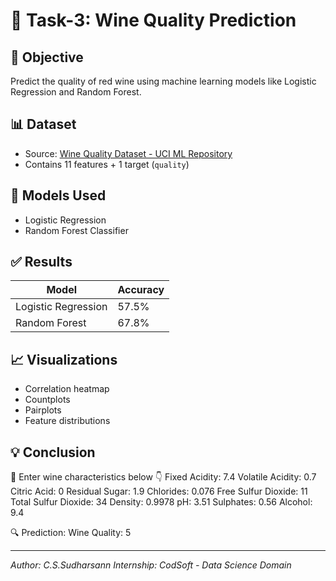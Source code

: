 # 🍷 Task-3: Wine Quality Prediction

## 📌 Objective
Predict the quality of red wine using machine learning models like Logistic Regression and Random Forest.

## 📊 Dataset
- Source: [Wine Quality Dataset - UCI ML Repository](https://archive.ics.uci.edu/ml/datasets/wine+quality)
- Contains 11 features + 1 target (`quality`)

## 🧪 Models Used
- Logistic Regression
- Random Forest Classifier

## ✅ Results
| Model              | Accuracy |
|-------------------|----------|
| Logistic Regression | 57.5%   |
| Random Forest       | 67.8%   |

## 📈 Visualizations
- Correlation heatmap
- Countplots
- Pairplots
- Feature distributions

## 💡 Conclusion
🍷 Enter wine characteristics below 👇
Fixed Acidity:  7.4
Volatile Acidity:  0.7
Citric Acid:  0
Residual Sugar:  1.9
Chlorides:  0.076
Free Sulfur Dioxide:  11
Total Sulfur Dioxide:  34
Density:  0.9978
pH:  3.51
Sulphates:  0.56
Alcohol:  9.4

🔍 Prediction:
Wine Quality: 5


---

*Author: C.S.Sudharsann*
*Internship: CodSoft - Data Science Domain*
